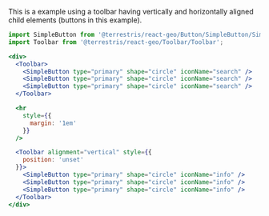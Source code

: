 This is a example using a toolbar having vertically and horizontally aligned child elements (buttons in this example).

```jsx
import SimpleButton from '@terrestris/react-geo/Button/SimpleButton/SimpleButton';
import Toolbar from '@terrestris/react-geo/Toolbar/Toolbar';

<div>
  <Toolbar>
    <SimpleButton type="primary" shape="circle" iconName="search" />
    <SimpleButton type="primary" shape="circle" iconName="search" />
    <SimpleButton type="primary" shape="circle" iconName="search" />
  </Toolbar>

  <hr
    style={{
      margin: '1em'
    }}
  />

  <Toolbar alignment="vertical" style={{
    position: 'unset'
  }}>
    <SimpleButton type="primary" shape="circle" iconName="info" />
    <SimpleButton type="primary" shape="circle" iconName="info" />
    <SimpleButton type="primary" shape="circle" iconName="info" />
  </Toolbar>
</div>
```
